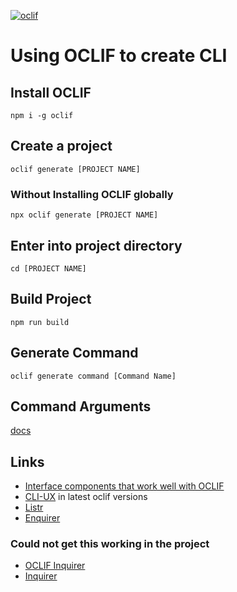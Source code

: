 [![oclif](https://img.shields.io/badge/cli-oclif-brightgreen.svg)](https://oclif.io)

# Using OCLIF to create CLI


## Install OCLIF

```
npm i -g oclif
```



## Create a project


```
oclif generate [PROJECT NAME]
```


###  Without Installing OCLIF globally


```
npx oclif generate [PROJECT NAME]
```

## Enter into project directory

```
cd [PROJECT NAME]
```

## Build Project

```
npm run build
```

## Generate Command

 ```
 oclif generate command [Command Name]
 ```
 
## Command Arguments

[docs](https://oclif.io/docs/args)


## Links

* [Interface components that work well with OCLIF](https://medium.com/adobetech/how-to-easily-create-clis-using-oclif-and-how-we-did-it-for-the-adobe-i-o-cli-e9eb888e9ec6)
* [CLI-UX](https://github.com/oclif/core/blob/main/src/cli-ux/README.md) in latest oclif versions
* [Listr](https://www.npmjs.com/package/listr)
* [Enquirer](https://github.com/enquirer/enquirer#select-prompt)
### Could not get this working in the project
* [OCLIF Inquirer](https://oclif.io/docs/prompting#inquirer)
* [Inquirer](https://www.npmjs.com/package/inquirer#installation)
